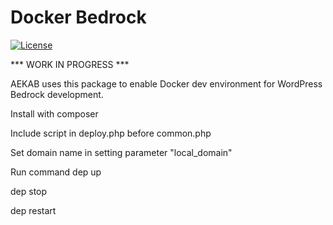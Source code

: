 # Docker Bedrock
[![License](https://img.shields.io/badge/license-MIT-blue.svg)](https://packagist.org/packages/ekandreas/bladerunner)

*** WORK IN PROGRESS ***

AEKAB uses this package to enable Docker dev environment for WordPress Bedrock development.

Install with composer

Include script in deploy.php before common.php

Set domain name in setting parameter "local_domain"

Run command dep up

dep stop

dep restart
